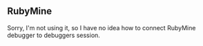 ## RubyMine
Sorry, I'm not using it, so I have no idea how to connect RubyMine debugger to debuggers session.
